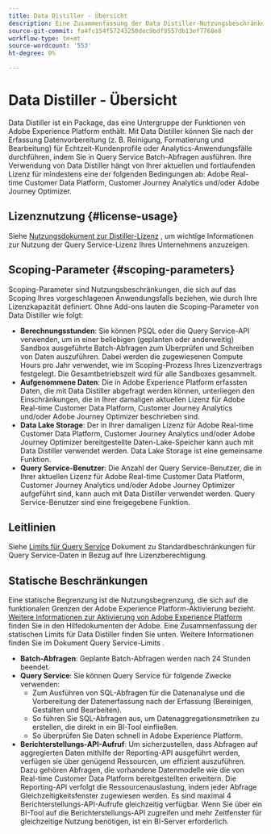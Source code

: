 ```yaml
---
title: Data Distiller - Übersicht
description: Eine Zusammenfassung der Data Distiller-Nutzungsbeschränkungen für Query Service-Daten im Zusammenhang mit Ihrer Lizenzberechtigung.
source-git-commit: fa4fc154f57243250dec9bdf9557db13ef7768e8
workflow-type: tm+mt
source-wordcount: '553'
ht-degree: 0%

---
```


# Data Distiller - Übersicht

Data Distiller ist ein Package, das eine Untergruppe der Funktionen von Adobe Experience Platform enthält. Mit Data Distiller können Sie nach der Erfassung Datenvorbereitung (z. B. Reinigung, Formatierung und Bearbeitung) für Echtzeit-Kundenprofile oder Analytics-Anwendungsfälle durchführen, indem Sie in Query Service Batch-Abfragen ausführen. Ihre Verwendung von Data Distiller hängt von Ihrer aktuellen und fortlaufenden Lizenz für mindestens eine der folgenden Bedingungen ab: Adobe Real-time Customer Data Platform, Customer Journey Analytics und/oder Adobe Journey Optimizer.

## Lizenznutzung {#license-usage}

Siehe [Nutzungsdokument zur Distiller-Lizenz](./license-usage.md) , um wichtige Informationen zur Nutzung der Query Service-Lizenz Ihres Unternehmens anzuzeigen.

## Scoping-Parameter {#scoping-parameters}

Scoping-Parameter sind Nutzungsbeschränkungen, die sich auf das Scoping Ihres vorgeschlagenen Anwendungsfalls beziehen, wie durch Ihre Lizenzkapazität definiert. Ohne Add-ons lauten die Scoping-Parameter von Data Distiller wie folgt:

* **Berechnungsstunden**: Sie können PSQL oder die Query Service-API verwenden, um in einer beliebigen (geplanten oder anderweitig) Sandbox ausgeführte Batch-Abfragen zum Überprüfen und Schreiben von Daten auszuführen. Dabei werden die zugewiesenen Compute Hours pro Jahr verwendet, wie im Scoping-Prozess Ihres Lizenzvertrags festgelegt. Die Gesamtbetriebszeit wird für alle Sandboxes gesammelt.
* **Aufgenommene Daten**: Die in Adobe Experience Platform erfassten Daten, die mit Data Distiller abgefragt werden können, unterliegen den Einschränkungen, die in Ihrer damaligen aktuellen Lizenz für Adobe Real-time Customer Data Platform, Customer Journey Analytics und/oder Adobe Journey Optimizer beschrieben sind.
* **Data Lake Storage**: Der in Ihrer damaligen Lizenz für Adobe Real-time Customer Data Platform, Customer Journey Analytics und/oder Adobe Journey Optimizer bereitgestellte Daten-Lake-Speicher kann auch mit Data Distiller verwendet werden. Data Lake Storage ist eine gemeinsame Funktion.
* **Query Service-Benutzer**: Die Anzahl der Query Service-Benutzer, die in Ihrer aktuellen Lizenz für Adobe Real-time Customer Data Platform, Customer Journey Analytics und/oder Adobe Journey Optimizer aufgeführt sind, kann auch mit Data Distiller verwendet werden. Query Service-Benutzer sind eine freigegebene Funktion.

## Leitlinien

Siehe [Limits für Query Service](../guardrails.md) Dokument zu Standardbeschränkungen für Query Service-Daten in Bezug auf Ihre Lizenzberechtigung.

## Statische Beschränkungen

Eine statische Begrenzung ist die Nutzungsbegrenzung, die sich auf die funktionalen Grenzen der Adobe Experience Platform-Aktivierung bezieht. [Weitere Informationen zur Aktivierung von Adobe Experience Platform](https://helpx.adobe.com/ca/legal/product-descriptions/adobe-experience-platform0.html) finden Sie in den Hilfedokumenten der Adobe. Eine Zusammenfassung der statischen Limits für Data Distiller finden Sie unten. Weitere Informationen finden Sie im Dokument Query Service-Limits .

* **Batch-Abfragen**: Geplante Batch-Abfragen werden nach 24 Stunden beendet.
* **Query Service**: Sie können Query Service für folgende Zwecke verwenden:
   * Zum Ausführen von SQL-Abfragen für die Datenanalyse und die Vorbereitung der Datenerfassung nach der Erfassung (Bereinigen, Gestalten und Bearbeiten).
   * So führen Sie SQL-Abfragen aus, um Datenaggregationsmetriken zu erstellen, die direkt in ein BI-Tool einfließen.
   * So überprüfen Sie Daten schnell in Adobe Experience Platform.
* **Berichterstellungs-API-Aufruf**: Um sicherzustellen, dass Abfragen auf aggregierten Daten mithilfe der Reporting-API ausgeführt werden, verfügen sie über genügend Ressourcen, um effizient auszuführen. Dazu gehören Abfragen, die vorhandene Datenmodelle wie die von Real-time Customer Data Platform bereitgestellten erweitern. Die Reporting-API verfolgt die Ressourcenauslastung, indem jeder Abfrage Gleichzeitigkeitsfenster zugewiesen werden. Es sind maximal 4 Berichterstellungs-API-Aufrufe gleichzeitig verfügbar. Wenn Sie über ein BI-Tool auf die Berichterstellungs-API zugreifen und mehr Zeitfenster für gleichzeitige Nutzung benötigen, ist ein BI-Server erforderlich.


